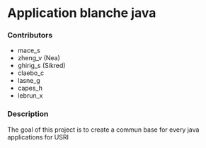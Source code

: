 # Application blanche java

### Contributors
  - mace_s
  - zheng_v (Nea)
  - ghirig_s (Sikred)
  - claebo_c
  - lasne_g
  - capes_h
  - lebrun_x


### Description
The goal of this project is to create a commun base for every java applications for USRI